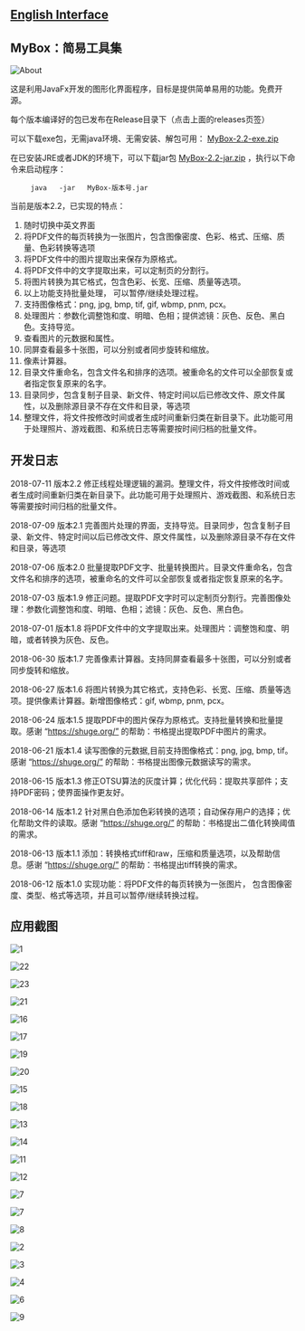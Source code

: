 ## [English Interface](https://mararsh.github.io/MyBox/english_interface.html)

## MyBox：简易工具集

![About](https://mararsh.github.io/MyBox/7.png)

这是利用JavaFx开发的图形化界面程序，目标是提供简单易用的功能。免费开源。

每个版本编译好的包已发布在Release目录下（点击上面的releases页签）

可以下载exe包，无需java环境、无需安装、解包可用： [MyBox-2.2-exe.zip](https://github.com/Mararsh/MyBox/releases/download/v2.2/MyBox-2.2-exe.zip) 

在已安装JRE或者JDK的环境下，可以下载jar包 [MyBox-2.2-jar.zip](https://github.com/Mararsh/MyBox/releases/download/v2.2/MyBox-2.2-jar.zip) ，执行以下命令来启动程序：
<PRE><CODE>     java   -jar   MyBox-版本号.jar</CODE></PRE>

当前是版本2.2，已实现的特点：
1. 随时切换中英文界面 
2. 将PDF文件的每页转换为一张图片，包含图像密度、色彩、格式、压缩、质量、色彩转换等选项
3. 将PDF文件中的图片提取出来保存为原格式。
4. 将PDF文件中的文字提取出来，可以定制页的分割行。
5. 将图片转换为其它格式，包含色彩、长宽、压缩、质量等选项。
6. 以上功能支持批量处理， 可以暂停/继续处理过程。
7. 支持图像格式：png, jpg, bmp, tif, gif, wbmp, pnm, pcx。
8. 处理图片：参数化调整饱和度、明暗、色相；提供滤镜：灰色、反色、黑白色。支持导览。
9. 查看图片的元数据和属性。
10. 同屏查看最多十张图，可以分别或者同步旋转和缩放。
11. 像素计算器。
12. 目录文件重命名，包含文件名和排序的选项。被重命名的文件可以全部恢复或者指定恢复原来的名字。
13. 目录同步，包含复制子目录、新文件、特定时间以后已修改文件、原文件属性，以及删除源目录不存在文件和目录，等选项
14. 整理文件，将文件按修改时间或者生成时间重新归类在新目录下。此功能可用于处理照片、游戏截图、和系统日志等需要按时间归档的批量文件。


## 开发日志

2018-07-11 版本2.2  修正线程处理逻辑的漏洞。整理文件，将文件按修改时间或者生成时间重新归类在新目录下。此功能可用于处理照片、游戏截图、和系统日志等需要按时间归档的批量文件。

2018-07-09 版本2.1  完善图片处理的界面，支持导览。目录同步，包含复制子目录、新文件、特定时间以后已修改文件、原文件属性，以及删除源目录不存在文件和目录，等选项

2018-07-06 版本2.0  批量提取PDF文字、批量转换图片。目录文件重命名，包含文件名和排序的选项，被重命名的文件可以全部恢复或者指定恢复原来的名字。

2018-07-03 版本1.9  修正问题。提取PDF文字时可以定制页分割行。完善图像处理：参数化调整饱和度、明暗、色相；滤镜：灰色、反色、黑白色。

2018-07-01 版本1.8  将PDF文件中的文字提取出来。处理图片：调整饱和度、明暗，或者转换为灰色、反色。

2018-06-30 版本1.7  完善像素计算器。支持同屏查看最多十张图，可以分别或者同步旋转和缩放。

2018-06-27 版本1.6  将图片转换为其它格式，支持色彩、长宽、压缩、质量等选项。提供像素计算器。新增图像格式：gif, wbmp, pnm, pcx。

2018-06-24 版本1.5  提取PDF中的图片保存为原格式。支持批量转换和批量提取。感谢 “https://shuge.org/” 的帮助：书格提出提取PDF中图片的需求。

2018-06-21 版本1.4  读写图像的元数据,目前支持图像格式：png, jpg, bmp, tif。感谢 “https://shuge.org/” 的帮助：书格提出图像元数据读写的需求。

2018-06-15 版本1.3  修正OTSU算法的灰度计算；优化代码：提取共享部件；支持PDF密码；使界面操作更友好。

2018-06-14 版本1.2  针对黑白色添加色彩转换的选项；自动保存用户的选择；优化帮助文件的读取。感谢 “https://shuge.org/” 的帮助：书格提出二值化转换阈值的需求。

2018-06-13 版本1.1  添加：转换格式tiff和raw，压缩和质量选项，以及帮助信息。感谢 “https://shuge.org/” 的帮助：书格提出tiff转换的需求。

2018-06-12 版本1.0  实现功能：将PDF文件的每页转换为一张图片， 包含图像密度、类型、格式等选项，并且可以暂停/继续转换过程。


## 应用截图

![1](https://mararsh.github.io/MyBox/1.png)



![22](https://mararsh.github.io/MyBox/22.jpg)



![23](https://mararsh.github.io/MyBox/23.jpg)



![21](https://mararsh.github.io/MyBox/21.jpg)



![16](https://mararsh.github.io/MyBox/16.jpg)



![17](https://mararsh.github.io/MyBox/17.jpg)



![19](https://mararsh.github.io/MyBox/19.jpg)



![20](https://mararsh.github.io/MyBox/20.jpg)



![15](https://mararsh.github.io/MyBox/15.png)



![18](https://mararsh.github.io/MyBox/18.jpg)



![13](https://mararsh.github.io/MyBox/13.jpg)



![14](https://mararsh.github.io/MyBox/14.jpg)



![11](https://mararsh.github.io/MyBox/11.png)



![12](https://mararsh.github.io/MyBox/12.png)



![7](https://mararsh.github.io/MyBox/10.png)



![7](https://mararsh.github.io/MyBox/2.png)



![8](https://mararsh.github.io/MyBox/3.png)



![2](https://mararsh.github.io/MyBox/4.png)



![3](https://mararsh.github.io/MyBox/5.png)



![4](https://mararsh.github.io/MyBox/6.png)



![6](https://mararsh.github.io/MyBox/8.png)



![9](https://mararsh.github.io/MyBox/9.png)

